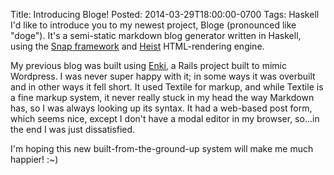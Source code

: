 Title: Introducing Bloge!
Posted: 2014-03-29T18:00:00-0700
Tags:
    Haskell
I'd like to introduce you to my newest project, Bloge (pronounced like "doge"). It's a semi-static markdown blog generator written in Haskell, using the [Snap framework](http://snapframework.com/) and [Heist](https://github.com/snapframework/heist) HTML-rendering engine.

My previous blog was built using [Enki](https://github.com/xaviershay/enki), a Rails project built to mimic Wordpress. I was never super happy with it; in some ways it was overbuilt and in other ways it fell short. It used Textile for markup, and while Textile is a fine markup system, it never really stuck in my head the way Markdown has, so I was always looking up its syntax. It had a web-based post form, which seems nice, except I don't have a modal editor in my browser, so...in the end I was just dissatisfied.

I'm hoping this new built-from-the-ground-up system will make me much happier! :~)
